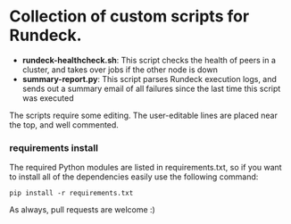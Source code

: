 # Collection of custom scripts for Rundeck.

* **rundeck-healthcheck.sh**: This script checks the health of peers in a cluster, and takes over jobs if the other node is down
* **summary-report.py**: This script parses Rundeck execution logs, and sends out a summary email of all failures since the last time this script was executed

The scripts require some editing. The user-editable lines are placed near the top, and well commented.

### requirements install
The required Python modules are listed in requirements.txt, so if you want to install all of the dependencies easily use the following command: 

`pip install -r requirements.txt`

As always, pull requests are welcome :)
